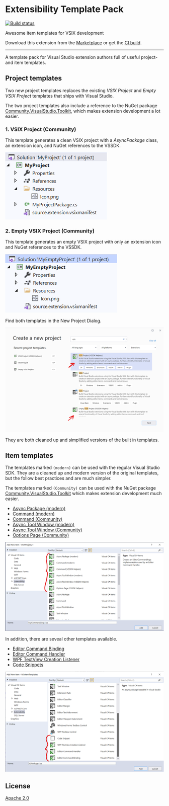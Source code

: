 # Extensibility Template Pack

[![Build status](https://ci.appveyor.com/api/projects/status/g3ro787tkr2a106m?svg=true)](https://ci.appveyor.com/project/madskristensen/vsixitemtemplates)

Awesome item templates for VSIX development

Download this extension from the [Marketplace](https://marketplace.visualstudio.com/items?itemName=MadsKristensen.ExtensibilityItemTemplates)
or get the [CI build](https://www.vsixgallery.com/extension/88049e1e-62f2-4ea2-851f-9ddb2de37f41).

----------------------------------------------

A template pack for Visual Studio extension authors full of useful project- and item templates.

## Project templates
Two new project templates replaces the existing *VSIX Project* and *Empty VSIX Project* templates that ships with Visual Studio.

The two project templates also include a reference to the NuGet package [Community.VisualStudio.Toolkit](https://www.nuget.org/packages/Community.VisualStudio.Toolkit/), which makes extension development a lot easier.

### 1. VSIX Project (Community)
This template generates a clean VSIX project with a *AsyncPackage* class, an extension icon, and NuGet references to the VSSDK.

![Vsix Project](art/vsix-project.png)

### 2. Empty VSIX Project (Community)
This template generates an empty VSIX project with only an extension icon and NuGet references to the VSSDK.

![Empty Vsix Project](art/empty-vsix-project.png)

Find both templates in the New Project Dialog.

![New Project Dialog](art/npd.png)

They are both cleaned up and simplified versions of the built in templates.

## Item templates
The templates marked `(modern)` can be used with the regular Visual Studio SDK. They are a cleaned up and modern version of the original templates, but the follow best practices and are much simpler.

The templates marked `(Community)` can be used with the NuGet package [Community.VisualStudio.Toolkit](https://www.nuget.org/packages/Community.VisualStudio.Toolkit/) which makes extension development much easier.

* [Async Package (modern)](https://github.com/madskristensen/VsixItemTemplates/blob/master/src/ItemTemplates/Package/VsPkg.cs)
* [Command (modern)](https://github.com/madskristensen/VsixItemTemplates/blob/master/src/ItemTemplates/CustomCommand/Command.cs)
* [Command (Community)](https://github.com/madskristensen/VsixItemTemplates/blob/master/src/ItemTemplates/CustomCommandOptimized/Command.cs)
* [Async Tool Window (modern)](https://github.com/madskristensen/VsixItemTemplates/tree/master/src/ItemTemplates/ToolWindow)
* [Async Tool Window (Community)](https://github.com/madskristensen/VsixItemTemplates/tree/master/src/ItemTemplates/ToolWindow%20Optimized)
* [Options Page (Community)](https://github.com/madskristensen/VsixItemTemplates/blob/master/src/ItemTemplates/OptionsPage/OptionsPage.cs)

![Add New Items](art/add-new-items.png?)

In addition, there are seveal other templates available.

* [Editor Command Binding](https://github.com/madskristensen/VsixItemTemplates/blob/master/src/ItemTemplates/EditorCommandBinding/EditorCommandBinding.cs)
* [Editor Command Handler](https://github.com/madskristensen/VsixItemTemplates/blob/master/src/ItemTemplates/EditorCommandHandler/EditorCommandHandler.cs)
* [WPF TextView Creation Listener](https://github.com/madskristensen/VsixItemTemplates/blob/master/src/ItemTemplates/TextviewCreationListener/TextviewCreationListener.cs)
* [Code Snippets](https://github.com/madskristensen/VsixItemTemplates/blob/master/src/ItemTemplates/Snippet/Snippet.snippet)

![Add New Items2](art/add-new-items2.png)

## License
[Apache 2.0](LICENSE)